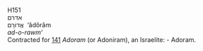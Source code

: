 H151  
אדרם  
אֲדוֹרָם ‎ ‘ădôrâm  
*ad-o-rawm‘*  
Contracted for [141](h0141) *Adoram* (or Adoniram), an Israelite: -
Adoram.  
